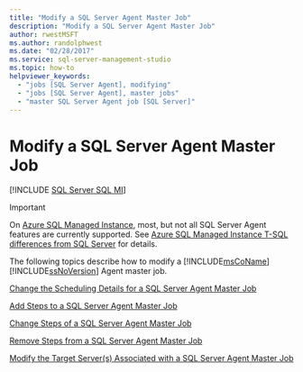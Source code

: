 ```yaml
---
title: "Modify a SQL Server Agent Master Job"
description: "Modify a SQL Server Agent Master Job"
author: rwestMSFT
ms.author: randolphwest
ms.date: "02/28/2017"
ms.service: sql-server-management-studio
ms.topic: how-to
helpviewer_keywords:
  - "jobs [SQL Server Agent], modifying"
  - "jobs [SQL Server Agent], master jobs"
  - "master SQL Server Agent job [SQL Server]"
---
```

# Modify a SQL Server Agent Master Job
[!INCLUDE [SQL Server SQL MI](../includes/applies-to-version/sql-asdbmi.md)]

> [!IMPORTANT]  
> On [Azure SQL Managed Instance](/azure/sql-database/sql-database-managed-instance), most, but not all SQL Server Agent features are currently supported. See [Azure SQL Managed Instance T-SQL differences from SQL Server](/azure/sql-database/sql-database-managed-instance-transact-sql-information#sql-server-agent) for details.

The following topics describe how to modify a [!INCLUDE[msCoName](../includes/msconame-md.md)] [!INCLUDE[ssNoVersion](../includes/ssnoversion-md.md)] Agent master job.  
  
[Change the Scheduling Details for a SQL Server Agent Master Job](change-the-scheduling-details-for-a-sql-server-agent-master-job.md)  
  
[Add Steps to a SQL Server Agent Master Job](../object/add-steps-to-a-sql-server-agent-master-job.md)  
  
[Change Steps of a SQL Server Agent Master Job](change-steps-of-a-sql-server-agent-master-job.md)  
  
[Remove Steps from a SQL Server Agent Master Job](remove-steps-from-a-sql-server-agent-master-job.md)  
  
[Modify the Target Server&#40;s&#41; Associated with a SQL Server Agent Master Job](modify-the-target-server-s-associated-with-a-sql-server-agent-master-job.md)  
